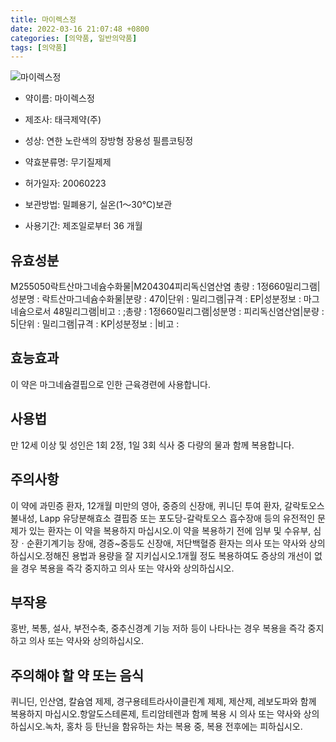 ```yaml
---
title: 마이렉스정
date: 2022-03-16 21:07:48 +0800
categories: [의약품, 일반의약품]
tags: [의약품]
---
```

![마이렉스정](https://nedrug.mfds.go.kr/pbp/cmn/itemImageDownload/1NAT_bwba0W)

- 약이름: 마이렉스정
- 제조사: 태극제약(주)
- 성상: 연한 노란색의 장방형 장용성 필름코팅정
- 약효분류명: 무기질제제
- 허가일자: 20060223
- 보관방법: 밀폐용기, 실온(1～30℃)보관

- 사용기간: 제조일로부터 36 개월
## 유효성분
M255050락트산마그네슘수화물|M204304피리독신염산염
총량 : 1정660밀리그램|성분명 : 락트산마그네슘수화물|분량 : 470|단위 : 밀리그램|규격 : EP|성분정보 : 마그네슘으로서 48밀리그램|비고 : ;총량 : 1정660밀리그램|성분명 : 피리독신염산염|분량 : 5|단위 : 밀리그램|규격 : KP|성분정보 : |비고 :
## 효능효과
이 약은 마그네슘결핍으로 인한 근육경련에 사용합니다.
## 사용법
만 12세 이상 및 성인은 1회 2정, 1일 3회 식사 중 다량의 물과 함께 복용합니다.
## 주의사항
이 약에 과민증 환자, 12개월 미만의 영아, 중증의 신장애, 퀴니딘 투여 환자, 갈락토오스 불내성, Lapp 유당분해효소 결핍증 또는 포도당-갈락토오스 흡수장애 등의 유전적인 문제가 있는 환자는 이 약을 복용하지 마십시오.이 약을 복용하기 전에 임부 및 수유부, 심장ㆍ순환기계기능 장애, 경증~중등도 신장애, 저단백혈증 환자는 의사 또는 약사와 상의하십시오.정해진 용법과 용량을 잘 지키십시오.1개월 정도 복용하여도 증상의 개선이 없을 경우 복용을 즉각 중지하고 의사 또는 약사와 상의하십시오.
## 부작용
홍반, 복통, 설사, 부전수축, 중추신경계 기능 저하 등이 나타나는 경우 복용을 즉각 중지하고 의사 또는 약사와 상의하십시오.
## 주의해야 할 약 또는 음식
퀴니딘, 인산염, 칼슘염 제제, 경구용테트라사이클린계 제제, 제산제, 레보도파와 함께 복용하지 마십시오.항알도스테론제, 트리암테렌과 함께 복용 시 의사 또는 약사와 상의하십시오.녹차, 홍차 등 탄닌을 함유하는 차는 복용 중, 복용 전후에는 피하십시오.
